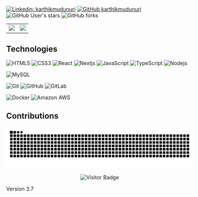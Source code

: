 [![Linkedin: karthikmudunuri](https://img.shields.io/badge/-karthikmudunuri-blue?style=flat-square&logo=Linkedin&logoColor=white&link=https://www.linkedin.com/in/karthikmudunuri/)](https://www.linkedin.com/in/karthikmudunuri/)
[![GitHub karthikmudunuri](https://img.shields.io/github/followers/karthikmudunuri?label=follow&style=social)](https://github.com/karthikmudunuri)
![GitHub User's stars](https://img.shields.io/github/stars/karthikmudunuri)
![GitHub forks](https://img.shields.io/github/forks/karthikmudunuri/eldoraui)

<table cellpadding="0" border="0">
  <tr style="padding: 0">
    <!-- GitHub Stats Card -->  
    <td valign="top"><img height="200" src="https://github-readme-stats.vercel.app/api?username=karthikmudunuri&count_private=true&show_icons=true&theme=tokyonight&hide_border=true&custom_title=My%20GitHub%20Stats"/></td>
    <!-- GitHub Top Language Card -->
    <td valign="top"><img height="200" src="https://github-readme-stats.vercel.app/api/top-langs/?username=karthikmudunuri&langs_count=6&layout=compact&theme=tokyonight&hide_border=true&hide=HTML&custom_title=Top%20Languages"/></td>
  </tr>
</table>

## Technologies


![HTML5](https://img.shields.io/badge/-HTML5-E34F26?style=flat-square&logo=html5&logoColor=white)
![CSS3](https://img.shields.io/badge/-CSS3-1572B6?style=flat-square&logo=css3)
![React](https://img.shields.io/badge/-React-black?style=flat-square&logo=react)
![Nextjs](https://img.shields.io/badge/-Nextjs-black?style=flat-square&logo=Next.js)
![JavaScript](https://img.shields.io/badge/-JavaScript-black?style=flat-square&logo=javascript)
![TypeScript](https://img.shields.io/badge/-TypeScript-black?style=flat-square&logo=typescript)
![Nodejs](https://img.shields.io/badge/-Nodejs-black?style=flat-square&logo=Node.js)

![MySQL](https://img.shields.io/badge/-MySQL-black?style=flat-square&logo=mysql)

![Git](https://img.shields.io/badge/-Git-black?style=flat-square&logo=git)
![GitHub](https://img.shields.io/badge/-GitHub-181717?style=flat-square&logo=github)
![GitLab](https://img.shields.io/badge/-GitLab-FCA121?style=flat-square&logo=gitlab)

![Docker](https://img.shields.io/badge/-Docker-black?style=flat-square&logo=docker)
![Amazon AWS](https://img.shields.io/badge/-Amazon%20AWS-black?style=flat-square&logo=amazonwebservices)


## Contributions

![snake gif](https://github.com/karthikmudunuri/karthikmudunuri/blob/output/github-contribution-grid-snake-dark.svg)


<div align="center">


![Visitor Badge](https://visitor-badge.laobi.icu/badge?page_id=karthikmudunuri.karthikmudunuri)

</div>

Version 3.7
